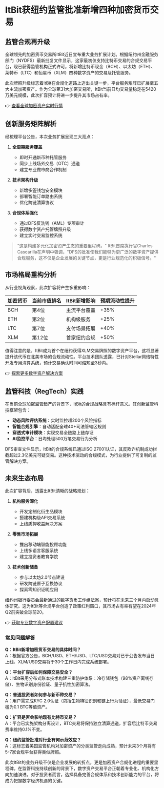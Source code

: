 # ItBit获纽约监管批准新增四种加密货币交易

## 监管合规再升级
全球领先的加密货币交易所ItBit近日宣布重大业务扩展计划。根据纽约州金融服务部门（NYDFS）最新批复文件显示，这家最初仅支持比特币交易的合规交易平台，现已获得监管机构正式许可，将新增比特币现金（BCH）、以太坊（ETH）、莱特币（LTC）和恒星币（XLM）四种数字资产的交易及托管服务。

此次牌照升级标志着ItBit在合规化道路上迈出关键一步，平台服务矩阵已扩展至五大主流加密资产。作为全球第31大加密交易所，ItBit当前日均交易量稳定在5420万美元规模，此次扩容预计将进一步提升其市场占有率。

👉 [查看全球加密资产实时行情](https://bit.ly/okx_welcome)

## 创新服务矩阵解析
经梳理平台公告，本次业务扩展呈现三大亮点：

1. **全周期服务覆盖**
   - 即时开通新币种托管服务
   - 同步上线场外交易（OTC）通道
   - 建立专业做市商合作机制

2. **技术架构升级**
   - 新增多签钱包安全模块
   - 部署智能订单路由系统
   - 优化跨链清算协议

3. **合规体系强化**
   - 通过DFS反洗钱（AML）专项审计
   - 获得数字资产托管牌照升级
   - 建立实时交易监控系统

> "这是构建多元化加密资产生态的重要里程碑。" ItBit首席执行官Charles Cascarilla在声明中强调，"DFS的批准使我们能够为更广泛的数字资产提供合规服务，这不仅是企业发展的关键节点，更是行业规范化的积极信号。"

## 市场格局重构分析
从行业视角观察，此次扩容将产生多重影响：

| 加密货币 | 当前市值排名 | ItBit新增影响 | 预期流动性提升 |
|---------|-------------|--------------|---------------|
| BCH     | 第4位        | 主流平台覆盖 | +35%          |
| ETH     | 第2位        | 机构级服务   | +25%          |
| LTC     | 第7位        | 支付场景拓展 | +40%          |
| XLM     | 第12位       | 首家纽约合规 | +50%          |

值得注意的是，ItBit成为首个在纽约获得XLM交易牌照的数字资产平台，这将显著提升该代币在北美市场的合规流动性。平台技术团队透露，已针对Stellar网络特性开发专用清算系统，预计交易确认时间可缩短至3秒内。

👉 [探索更多数字资产解决方案](https://bit.ly/okx_welcome)

## 监管科技（RegTech）实践
在当前全球加密监管趋严的背景下，ItBit的合规战略具有标杆意义。其创新监管科技框架包含：

- **动态风险评估系统**：实时监控超200个风险指标
- **智能合规引擎**：自动适配全球40+司法管辖区规则
- **穿透式审计模块**：实现交易全链路上链存证
- **AI监控平台**：日均处理500万笔交易行为分析

DFS审查文件显示，ItBit的合规系统已通过ISO 27001认证，其反欺诈机制成功拦截超过2.3亿美元可疑交易。这种技术驱动的合规模式，为行业提供了可复制的监管解决方案。

## 未来生态布局
此次扩容背后，透露出ItBit清晰的战略规划：

1. **机构服务深化**
   - 开发定制化衍生品模块
   - 搭建机构级API交易系统
   - 上线质押收益解决方案

2. **零售市场拓展**
   - 推出移动端智能投顾功能
   - 上线多语言客服系统
   - 建立投资者教育学院

3. **技术创新储备**
   - 参与以太坊2.0节点建设
   - 研发跨链原子互换协议
   - 探索零知识证明应用

纽约州银行委员会最新通过的数字货币工作组法案，预计将在未来三个月内启动具体研究。这为ItBit等合规平台创造了政策红利窗口，其市场占有率有望在2024年Q2前突破全球前20。

👉 [获取专业数字资产配置建议](https://bit.ly/okx_welcome)

### 常见问题解答
**Q：ItBit新增加密货币交易的具体时间？**  
A：根据官方公告，BCH/USD、ETH/USD、LTC/USD交易对已于公告发布当日上线，XLM/USD交易将于30个工作日内完成系统部署。

**Q：平台扩容后如何保障交易安全？**  
A：ItBit采用分布式账本技术构建三重防护体系：冷存储钱包（98%资产离线存储）、生物识别身份验证、量子抗性加密算法。

**Q：普通投资者如何参与新币种交易？**  
A：用户需完成KYC 2.0认证（包括生物特征识别和链上行为验证），最低交易门槛为0.1 BTC等值资产。

**Q：扩容是否会影响现有比特币交易？**  
A：平台已实施架构分离设计，BTC交易将保持独立清算通道，扩容后比特币交易费率维持0.1%不变。

**Q：纽约监管批准对行业有何示范效应？**  
A：这标志着美国监管机构对加密资产的分类监管走向成熟，预计未来3个月将有5-7家合规平台获得类似牌照。

此次ItBit的业务升级不仅是企业发展的转折点，更是加密资产合规化进程的重要里程碑。在监管科技持续创新的背景下，数字资产交易平台正朝着专业化、机构化方向加速演进。对于投资者而言，选择具备完善合规体系和技术创新能力的平台，将成为把握数字经济机遇的关键。